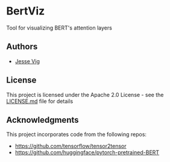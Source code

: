# BertViz

Tool for visualizing BERT's attention layers

## Authors

* [Jesse Vig](https://github.com/jessevig)

## License

This project is licensed under the Apache 2.0 License - see the [LICENSE.md](LICENSE.md) file for details

## Acknowledgments

This project incorporates code from the following repos:
* https://github.com/tensorflow/tensor2tensor
* https://github.com/huggingface/pytorch-pretrained-BERT
